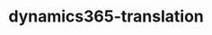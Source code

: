 # dynamics365-translation

<script src="https://cdn.jsdelivr.net/gh/mylokaye/dynamics365-translation@c799080814de756ab19db43231482c623400b266/translate.js"></script>
<script src="https://cdn.jsdelivr.net/gh/mylokaye/dynamics365-translation@c799080814de756ab19db43231482c623400b266/translations.js"></script>

